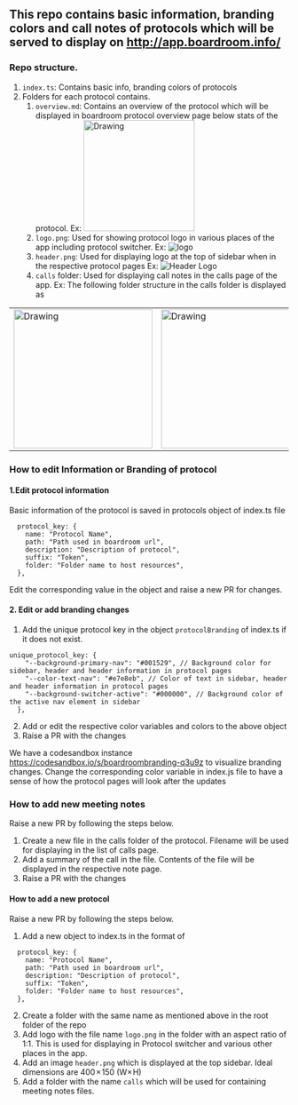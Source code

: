## This repo contains basic information, branding colors and call notes of protocols which will be served to display on http://app.boardroom.info/

### Repo structure.
1. `index.ts`: Contains basic info, branding colors of protocols
2. Folders for each protocol contains.
    1. `overview.md`: Contains an overview of the protocol which will be displayed in boardroom protocol overview page below stats of the protocol.
    Ex: <img src="https://media.discordapp.net/attachments/799260574759649331/799288420215816222/Overview.png?width=800&height=402" alt="Drawing" style="width: 200px;"/> 
	2. `logo.png`: Used for showing protocol logo in various places of the app including protocol switcher.
      Ex: ![logo](https://cdn.discordapp.com/attachments/799260574759649331/799289349137104896/Untitled10.png)
    3. `header.png`: Used for displaying logo at the top of sidebar when in the respective protocol pages
      Ex: ![Header Logo](https://media.discordapp.net/attachments/799260574759649331/799290084255334458/Untitled_2.png)
    4. `calls` folder: Used for displaying call notes in the calls page of the app.
      Ex: The following folder structure in the calls folder is displayed as

<table><tr>
<td> <img src="https://media.discordapp.net/attachments/799260574759649331/799275039400263700/Untitled.png" alt="Drawing" style="width: 250px;"/> </td>
<td> <img src="https://media.discordapp.net/attachments/799260574759649331/799274293636366336/Untitled.png?width=1708&height=1136" alt="Drawing" style="width: 250px;"/> </td>
</tr></table>



### How to edit Information or Branding of protocol
#### 1.Edit protocol information
Basic information of the protocol is saved in protocols object of index.ts file

```
  protocol_key: {
    name: "Protocol Name",
    path: "Path used in boardroom url",
    description: "Description of protocol",
    suffix: "Token",
    folder: "Folder name to host resources",
  },
```  

Edit the corresponding value in the object and raise a new PR for changes.

#### 2. Edit or add branding changes
 1. Add the unique protocol key in the object `protocolBranding` of index.ts if it does not exist. 
```
unique_protocol_key: {
    "--background-primary-nav": "#001529", // Background color for sidebar, header and header information in protocol pages
    "--color-text-nav": "#e7e8eb", // Color of text in sidebar, header and header information in protocol pages
    "--background-switcher-active": "#000000", // Background color of the active nav element in sidebar 
  },
```
 2. Add or edit the respective color variables and colors to the above object
 3. Raise a PR with the changes

We have a codesandbox instance https://codesandbox.io/s/boardroombranding-q3u9z to visualize branding changes. Change the corresponding color variable in index.js file to have a sense of how the protocol pages will look after the updates

### How to add new meeting notes
Raise a new PR by following the steps below.

1. Create a new file in the calls folder of the protocol. Filename will be used for displaying in the list of calls page.
2. Add a summary of the call in the file. Contents of the file will be displayed in the respective note page.
3. Raise a PR with the changes



#### How to add a new protocol
Raise a new PR by following the steps below.

1. Add a new object to index.ts in the format of

```
  protocol_key: {
    name: "Protocol Name",
    path: "Path used in boardroom url",
    description: "Description of protocol",
    suffix: "Token",
    folder: "Folder name to host resources",
  },
```

2. Create a folder with the same name as mentioned above in the root folder of the repo
3. Add logo with the file name `logo.png` in the folder with an aspect ratio of 1:1. This is used for displaying in Protocol switcher and various other places in the app.
4. Add an image `header.png` which is displayed at the top sidebar. Ideal dimensions are 400 × 150 (W× H)
5. Add a folder with the name `calls` which will be used for containing meeting notes files.
